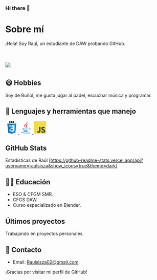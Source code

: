 ### Hi there 👋

<!--
**raulsisza/raulsisza** is a ✨ _special_ ✨ repository because its `README.md` (this file) appears on your GitHub profile.

Here are some ideas to get you started:

- 🔭 I’m currently working on ...
- 🌱 I’m currently learning ...
- 👯 I’m looking to collaborate on ...
- 🤔 I’m looking for help with ...
- 💬 Ask me about ...
- 📫 How to reach me: ...
- 😄 Pronouns: ...
- ⚡ Fun fact: ...
-->

# Sobre mí

¡Hola! Soy Raúl, un estudiante de DAW probando GitHub.

# ![](https://komarev.com/ghpvc/?username=raulsisza)

## 😃 Hobbies
Soy de Buñol, me gusta jugar al padel, escuchar música y programar. <br>

## 💯 Lenguajes y herramientas que manejo
<p align="left"> <a href="https://www.w3schools.com/css/" target="_blank" rel="noreferrer"> <img src="https://raw.githubusercontent.com/devicons/devicon/master/icons/css3/css3-original-wordmark.svg" alt="css3" width="40" height="40"/> </a> <a href="https://www.java.com" target="_blank" rel="noreferrer"> <img src="https://raw.githubusercontent.com/devicons/devicon/master/icons/java/java-original.svg" alt="java" width="40" height="40"/> </a> <a href="https://developer.mozilla.org/en-US/docs/Web/JavaScript" target="_blank" rel="noreferrer"> <img src="https://raw.githubusercontent.com/devicons/devicon/master/icons/javascript/javascript-original.svg" alt="javascript" width="40" height="40"/> </a> </p>

## GitHub Stats
Estadísticas de Raúl [https://github-readme-stats.vercel.app/api?username=raulsisza&show_icons=true&theme=dark]

## 👨‍🏫 Educación
- ESO & CFGM SMR.
- CFGS DAW.
- Curso especializado en Blender.

## Últimos proyectos

Trabajando en proyectos personales.

## 🧾 Contacto
- Email: Raulsisza02@gmail.com


¡Gracias por visitar mi perfil de GitHub!
